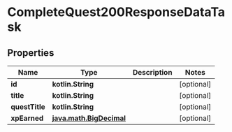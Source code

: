 
# CompleteQuest200ResponseDataTask

## Properties
| Name | Type | Description | Notes |
| ------------ | ------------- | ------------- | ------------- |
| **id** | **kotlin.String** |  |  [optional] |
| **title** | **kotlin.String** |  |  [optional] |
| **questTitle** | **kotlin.String** |  |  [optional] |
| **xpEarned** | [**java.math.BigDecimal**](java.math.BigDecimal.md) |  |  [optional] |



